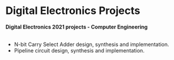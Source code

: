 # Digital Electronics Projects

**Digital Electronics 2021 projects - Computer Engineering**
<br><br>
* N-bit Carry Select Adder design, synthesis and implementation.
* Pipeline circuit design, synthesis and implementation.
